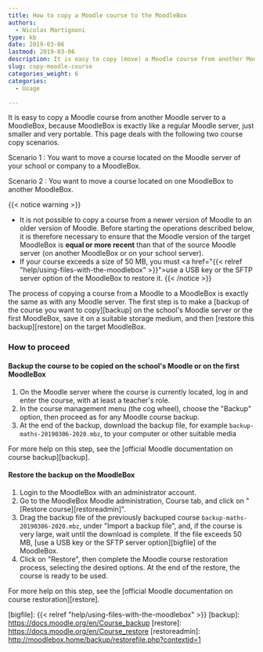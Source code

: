```yaml
---
title: How to copy a Moodle course to the MoodleBox
authors:
  - Nicolas Martignoni
type: kb
date: 2019-03-06
lastmod: 2019-03-06
description: It is easy to copy (move) a Moodle course from another Moodle server to a MoodleBox.
slug: copy-moodle-course
categories_weight: 6
categories:
  - Usage

---
```


It is easy to copy a Moodle course from another Moodle server to a MoodleBox, because MoodleBox is exactly like a regular Moodle server, just smaller and very portable. This page deals with the following two course copy scenarios.

Scenario 1
: You want to move a course located on the Moodle server of your school or company to a MoodleBox.

Scenario 2
: You want to move a course located on one MoodleBox to another MoodleBox.

{{< notice warning >}}
- It is not possible to copy a course from a newer version of Moodle to an older version of Moodle. Before starting the operations described below, it is therefore necessary to ensure that the Moodle version of the target MoodleBox is __equal or more recent__ than that of the source Moodle server (on another MoodleBox or on your school server).
- If your course exceeds a size of 50 MB, you must <a href="{{< relref "help/using-files-with-the-moodlebox" >}}">use a USB key or the SFTP server option</a> of the MoodleBox to restore it.
{{< /notice >}}

The process of copying a course from a Moodle to a MoodleBox is exactly the same as with any Moodle server. The first step is to make a [backup of the course you want to copy][backup] on the school's Moodle server or the first MoodleBox, save it on a suitable storage medium, and then [restore this backup][restore] on the target MoodleBox.

### How to proceed

#### Backup the course to be copied on the school's Moodle or on the first MoodleBox

1. On the Moodle server where the course is currently located, log in and enter the course, with at least a teacher's role.
1. In the course management menu (the cog wheel), choose the "Backup" option, then proceed as for any Moodle course backup.
1. At the end of the backup, download the backup file, for example `backup-maths-20190306-2020.mbz`, to your computer or other suitable media

For more help on this step, see the [official Moodle documentation on course backup][backup].

#### Restore the backup on the MoodleBox

1. Login to the MoodleBox with an administrator account.
1. Go to the MoodleBox Moodle administration, Course tab, and click on "[Restore course][restoreadmin]".
1. Drag the backup file of the previously backuped course `backup-maths-20190306-2020.mbz`, under "Import a backup file", and, if the course is very large, wait until the download is complete. If the file exceeds 50 MB, [use a USB key or the SFTP server option][bigfile] of the MoodleBox.
1. Click on "Restore", then complete the Moodle course restoration process, selecting the desired options. At the end of the restore, the course is ready to be used.

For more help on this step, see the [official Moodle documentation on course restoration][restore].

  [bigfile]: {{< relref "help/using-files-with-the-moodlebox" >}}
  [backup]: https://docs.moodle.org/en/Course_backup
  [restore]: https://docs.moodle.org/en/Course_restore
  [restoreadmin]: http://moodlebox.home/backup/restorefile.php?contextid=1
